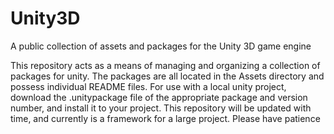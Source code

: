# Unity3D
A public collection of assets and packages for the Unity 3D game engine

This repository acts as a means of managing and organizing a collection of packages for unity. The packages are all located in the Assets directory and possess individual README files. For use with a local unity project, download the .unitypackage file of the appropriate package and version number, and install it to your project. This repository will be updated with time, and currently is a framework for a large project. Please have patience
